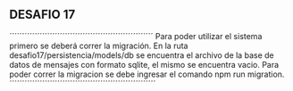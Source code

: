 ## DESAFIO 17
´´´´´´´´´´´´´´´´´´´´´´´´´´´´´´´´´´´´´´´´´´´´´´´´´´´´´´´´´
Para poder utilizar el sistema primero se deberá correr la migración. En
la ruta desafio17/persistencia/models/db se encuentra el archivo de la base de
datos de mensajes con formato sqlite, el mismo se encuentra vacio.
Para poder correr la migracion se debe ingresar el comando npm run migration.
´´´´´´´´´´´´´´´´´´´´´´´´´´´´´´´´´´´´´´´´´´´´´´´´´´´´´´´´´´
